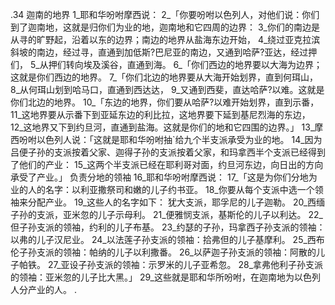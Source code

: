 .34 
迦南的地界 
1_耶和华吩咐摩西说： 2_「你要吩咐以色列人，对他们说：你们到了迦南地，这就是归你们为业的地，迦南地和它四周的边界： 3_你们的南边是从寻的旷野起，沿着以东的边界；南边的地界从盐海东边开始， 4_绕过亚克拉滨斜坡的南边，经过寻，直通到加低斯?巴尼亚的南边，又通到哈萨?亚达，经过押们， 5_从押们转向埃及溪谷，直通到海。 
6_「你们西边的地界要以大海为边界；这就是你们西边的地界。 
7_「你们北边的地界要从大海开始划界，直到何珥山， 8_从何珥山划到哈马口，直通到西达达， 9_又通到西斐，直达哈萨?以难。这就是你们北边的地界。 
10_「东边的地界，你们要从哈萨?以难开始划界，直到示番， 11_这地界要从示番下到亚延东边的利比拉，这地界要下延到基尼烈海的东边， 12_这地界又下到约旦河，直通到盐海。这就是你们的地和它四围的边界。」 
13_摩西吩咐以色列人说：「这就是耶和华吩咐抽`给九个半支派承受为业的地。 14_因为吕便子孙的支派按着父家、迦得子孙的支派按着父家，和玛拿西半个支派已经得到了他们的产业： 15_这两个半支派已经在耶利哥对面，约旦河东边，向日出的方向承受了产业。」 
负责分地的领袖 
16_耶和华吩咐摩西说： 17_「这是为你们分地为业的人的名字：以利亚撒祭司和嫩的儿子约书亚。 18_你要从每个支派中选一个领袖来分配产业。 19_这些人的名字如下： 
犹大支派，耶孚尼的儿子迦勒。 
20_西缅子孙的支派，亚米忽的儿子示母利。 
21_便雅悯支派，基斯伦的儿子以利达。 
22_但子孙支派的领袖，约利的儿子布基。 
23_约瑟的子孙，玛拿西子孙支派的领袖：以弗的儿子汉尼业。 
24_以法莲子孙支派的领袖：拾弗但的儿子基摩利。 
25_西布伦子孙支派的领袖：帕纳的儿子以利撒番。 
26_以萨迦子孙支派的领袖：阿散的儿子帕铁。 
27_亚设子孙支派的领袖：示罗米的儿子亚希忽。 
28_拿弗他利子孙支派的领袖：亚米忽的儿子比大黑。」 
29_这些就是耶和华所吩咐，在迦南地为以色列人分产业的人。 
 .